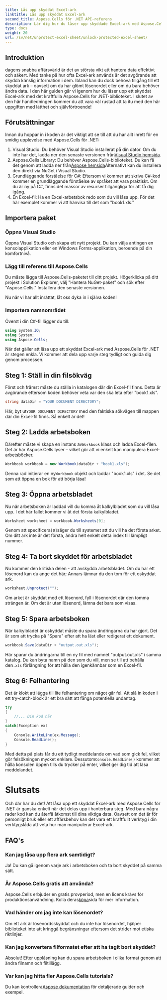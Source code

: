 ```yaml
---
title: Lås upp skyddat Excel-ark
linktitle: Lås upp skyddat Excel-ark
second_title: Aspose.Cells för .NET API-referens
description: Lär dig hur du låser upp skyddade Excel-ark med Aspose.Cells för .NET i denna nybörjarvänliga, steg-för-steg handledning.
type: docs
weight: 20
url: /sv/net/unprotect-excel-sheet/unlock-protected-excel-sheet/
---
```

## Introduktion

dagens snabba affärsvärld är det av största vikt att hantera data effektivt och säkert. Med tanke på hur ofta Excel-ark används är det avgörande att skydda känslig information i dem. Ibland kan du dock behöva tillgång till ett skyddat ark – oavsett om du har glömt lösenordet eller om du bara behöver ändra data. I den här guiden går vi igenom hur du låser upp ett skyddat Excel-ark med det kraftfulla Aspose.Cells for .NET-biblioteket. I slutet av den här handledningen kommer du att vara väl rustad att ta itu med den här uppgiften med lätthet och självförtroende!

## Förutsättningar

Innan du hoppar in i koden är det viktigt att se till att du har allt inrett för en smidig upplevelse med Aspose.Cells för .NET:

1.  Visual Studio: Du behöver Visual Studio installerat på din dator. Om du inte har det, ladda ner den senaste versionen från[Visual Studio hemsida](https://visualstudio.microsoft.com/downloads/).
2.  Aspose.Cells Library: Du behöver Aspose.Cells-biblioteket. Du kan få det genom att ladda ner från[Aspose hemsida](https://releases.aspose.com/cells/net/)Alternativt kan du installera den direkt via NuGet i Visual Studio.
3. Grundläggande förståelse för C#: Eftersom vi kommer att skriva C#-kod kommer en grundläggande förståelse av språket att vara praktiskt. Om du är ny på C#, finns det massor av resurser tillgängliga för att få dig igång.
4. En Excel-fil: Ha en Excel-arbetsbok redo som du vill låsa upp. För det här exemplet kommer vi att hänvisa till det som "book1.xls."

## Importera paket

### Öppna Visual Studio

Öppna Visual Studio och skapa ett nytt projekt. Du kan välja antingen en konsolapplikation eller en Windows Forms-applikation, beroende på din komfortnivå.

### Lägg till referens till Aspose.Cells

Du måste lägga till Aspose.Cells-paketet till ditt projekt. Högerklicka på ditt projekt i Solution Explorer, välj "Hantera NuGet-paket" och sök efter "Aspose.Cells." Installera den senaste versionen.

Nu när vi har allt inrättat, låt oss dyka in i själva koden!

### Importera namnområdet

Överst i din C#-fil lägger du till:

```csharp
using System.IO;
using System;
using Aspose.Cells;
```

När det gäller att låsa upp ett skyddat Excel-ark med Aspose.Cells för .NET är stegen enkla. Vi kommer att dela upp varje steg tydligt och guida dig genom processen.

## Steg 1: Ställ in din filsökväg

Först och främst måste du ställa in katalogen där din Excel-fil finns. Detta är avgörande eftersom koden behöver veta var den ska leta efter "book1.xls".

```csharp
string dataDir = "YOUR DOCUMENT DIRECTORY";
```
 Här, byt ut`YOUR DOCUMENT DIRECTORY` med den faktiska sökvägen till mappen där din Excel-fil finns. Så enkelt är det!

## Steg 2: Ladda arbetsboken

 Därefter måste vi skapa en instans av`Workbook` klass och ladda Excel-filen. Det är här Aspose.Cells lyser – vilket gör att vi enkelt kan manipulera Excel-arbetsböcker.

```csharp
Workbook workbook = new Workbook(dataDir + "book1.xls");
```
 Denna rad initierar en ny`Workbook` objekt och laddar "book1.xls" i det. Se det som att öppna en bok för att börja läsa!

## Steg 3: Öppna arbetsbladet

Nu när arbetsboken är laddad vill du komma åt kalkylbladet som du vill låsa upp. I det här fallet kommer vi åt det första kalkylbladet.

```csharp
Worksheet worksheet = workbook.Worksheets[0];
```
 Genom att specificera`[0]`säger du till systemet att du vill ha det första arket. Om ditt ark inte är det första, ändra helt enkelt detta index till lämpligt nummer.

## Steg 4: Ta bort skyddet för arbetsbladet

Nu kommer den kritiska delen - att avskydda arbetsbladet. Om du har ett lösenord kan du ange det här; Annars lämnar du den tom för ett oskyddat ark.

```csharp
worksheet.Unprotect("");
```
Om arket är skyddat med ett lösenord, fyll i lösenordet där den tomma strängen är. Om det är utan lösenord, lämna det bara som visas.

## Steg 5: Spara arbetsboken

När kalkylbladet är oskyddat måste du spara ändringarna du har gjort. Det är som att trycka på "Spara" efter att ha läst eller redigerat ett dokument.

```csharp
workbook.Save(dataDir + "output.out.xls");
```
 Här sparar du ändringarna till en ny fil med namnet "output.out.xls" i samma katalog. Du kan byta namn på den som du vill, men se till att behålla den`.xls` förlängning för att hålla den igenkännbar som en Excel-fil.

## Steg 6: Felhantering

Det är klokt att lägga till lite felhantering om något går fel. Att slå in koden i ett try-catch-block är ett bra sätt att fånga potentiella undantag.

```csharp
try
{
    //... Din kod här
}
catch(Exception ex)
{
    Console.WriteLine(ex.Message);
    Console.ReadLine();
}
```
 Med detta på plats får du ett tydligt meddelande om vad som gick fel, vilket gör felsökningen mycket enklare. Dessutom`Console.ReadLine()` kommer att hålla konsolen öppen tills du trycker på enter, vilket ger dig tid att läsa meddelandet.

# Slutsats

Och där har du det! Att låsa upp ett skyddat Excel-ark med Aspose.Cells för .NET är ganska enkelt när det delas upp i hanterbara steg. Med bara några rader kod kan du återfå åtkomst till dina viktiga data. Oavsett om det är för personligt bruk eller ett affärsbehov kan det vara ett kraftfullt verktyg i din verktygslåda att veta hur man manipulerar Excel-ark. 

## FAQ's

### Kan jag låsa upp flera ark samtidigt?
Ja! Du kan gå igenom varje ark i arbetsboken och ta bort skyddet på samma sätt.

### Är Aspose.Cells gratis att använda?
 Aspose.Cells erbjuder en gratis provperiod, men en licens krävs för produktionsanvändning. Kolla deras[köpa](https://purchase.aspose.com/buy)sida för mer information.

### Vad händer om jag inte kan lösenordet?
Om ett ark är lösenordsskyddat och du inte har lösenordet, hjälper biblioteket inte att kringgå begränsningar eftersom det strider mot etiska riktlinjer.

### Kan jag konvertera filformatet efter att ha tagit bort skyddet?
Absolut! Efter upplåsning kan du spara arbetsboken i olika format genom att ändra filnamn och filtillägg.

### Var kan jag hitta fler Aspose.Cells tutorials?
 Du kan kontrollera[Aspose dokumentation](https://reference.aspose.com/cells/net/) för detaljerade guider och exempel.